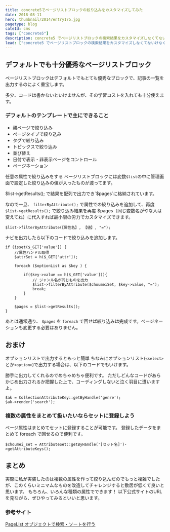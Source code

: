 ```yaml
---
title: concrete5でページリストブロックの絞り込みをカスタマイズしてみた
date: 2018-08-11
hero: thumbnail/2014/entry175.jpg
pagetype: blog
cateId: cms
tags: ["concrete5"]
description: concrete5 でページリストブロックの検索結果をカスタマイズしなくてないけなくなったのでそのやり方をメモします。
lead: ["concrete5 でページリストブロックの検索結果をカスタマイズしなくてないけなくなったのでそのやり方をメモします。"]
---
```

## デフォルトでも十分優秀なページリストブロック
ページリストブロックはデフォルトでもとても優秀なブロックで、記事の一覧を出力するのによく重宝します。

多少、コードは書かないといけませんが、その学習コストを入れても十分使えます。

### デフォルトのテンプレートで主にできること

* 親ページで絞り込み
* ページタイプで絞り込み
* タグで絞り込み
* トピックスで絞り込み
* 並び替え
* 日付で表示・非表示ページをコントロール
* ページネーション

任意の属性で絞り込みをする
ページリストブロックには変数`$list`の中に管理画面で設定した絞り込みの値が入ったものが渡ってます。

$list->getResults(); で結果を配列で出力でき`$pages`に格納されています。

なので一旦、 `filterByAttribute();` で属性での絞り込みを追加して、再度`$list->getResults();` で絞り込み結果を再度 $pages（同じ変数名がやな人は変えてね）に代入すれば最小限の労力でカスタマイズできます。

```
$list->filterByAttribute(【属性名】, 【値】, "=");
```

ナビを出力したら以下のコードで絞り込みを追加します。
```
if (isset($_GET['value']) {
    //属性ハンドル取得
    $attrSet = h($_GET['attr']);

	foreach ($optionList as $key ) {

        if($key->value == h($_GET['value'])){
            // ジャンル名が同じものを出力
            $list->filterByAttribute($choumeiSet, $key->value, "=");
            break;
        }
    }

    $pages = $list->getResults();
}
```
あとは通常通り、 `$pages` を `foreach` で回せば絞り込みは完成です。ページネーションも変更する必要はありません。
## おまけ
オプションリストで出力するともっと簡単
ちなみにオプションリスト(`<select>`とか`<option>`)で出力する場合は、以下のコードでもいけます。

勝手に出力してくれるのでめちゃめちゃ便利です。
ただしどんなコードがあらかじめ出力されるか把握した上で、コーディングしないと泣く羽目に遭いますよ。

```
$ak = CollectionAttributeKey::getByHandle('genre');
$ak->render('search');
```

### 複数の属性をまとめて扱いたいならセットに登録しよう
ページ属性はまとめてセットに登録することが可能です。
登録したデータをまとめて foreach で回せるので便利です。

```
$choumei_set = AttributeSet::getByHandle('[セット名]')->getAttributeKeys();
```
## まとめ
実際に私が実装したのは複数の属性を作って絞り込んだのでもっと複雑でしたが、このくらいミニマムなものを改造してチャレンジすると敷居が低くて良いと思います。
もちろん、いろんな種類の属性でできます！
以下公式サイトのURLを見ながら、ぜひやってみるといいと思います。
### 参考サイト
[PageList オブジェクトで検索・ソートを行う](https://concrete5-japan.org/help/5-7/developer/working-with-pages/searching-and-sorting-with-the-pagelist-object/)
